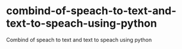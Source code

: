 # combind-of-speach-to-text-and-text-to-speach-using-python
Combind of speach to text and text to speach using python
